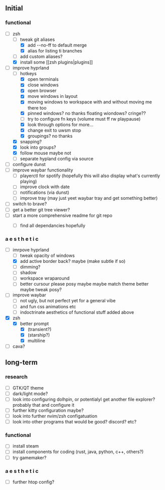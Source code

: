## Initial
### functional
- [ ] zsh
	- [ ] tweak git aliases 
		- [x] add --no-ff to default merge
		- [x] alias for listing ti branches
	- [ ] add custom aliases?
	- [x] install some [[zsh plugins|plugins]]
- [ ] improve hyprland 
	- [ ] hotkeys
		- [x] open terminals
		- [x] close windows
		- [x] open browser
		- [x] move windows in layout
		- [x] moving windows to workspace with and without moving me there too
		- [x] pinned windows? no thanks floating wiondows? cringe??
		- [ ] try to configure fn keys (volume must ff rw playpause)
		- [x] look through options for more...
		- [x] change exit to uwsm stop
		- [x] groupings? no thanks
	- [x] snapping?
	- [x] look into groups?
	- [x] follow mouse maybe not
	- [ ] separate hypland config via source
- [ ] configure dunst
- [ ] improve waybar functionality
	- [ ] playerctl for spotify (hopefully this will also display what's currently playing)
	- [ ] improve clock with date
	- [ ] notifications (via dunst)
	- [ ] improve tray (may just yeet waybar tray and get something better)
- [ ] switch to brave?
- [ ] get a better git tree viewer?
- [ ] start a more comprehensive readme for git repo
	- [ ] find all dependancies hopefully


### a e s t h e t i c
- [ ] imrpove hyprland
	- [ ] tweak opacity of windows
	- [x] add active border back? maybe (make subtle if so)
	- [ ] dimming?
	- [ ] shadow
	- [ ] workspace wraparound
	- [ ] better cursour please posy maybe maybe match theme better maybe tweak posy?
	
- [ ] improve waybar
	- [ ] not ugly, but not perfect yet for a general vibe
	- [ ] and fun css animations etc
	- [ ] indoctrinate aesthetics of functional stuff added above
- [x] zsh
	- [x] better prompt 
		- [x] (transient?) 
		- [x] (starship?)
		- [x] multiline
- [ ] cava?

## long-term
### research
- [ ] GTK/QT theme
- [ ] dark/light mode?
- [ ] look into configuring dolhpin, or potentialyl get another file explorer? probably that and configure it
- [ ] further kitty configuration maybe?
- [ ] look into further nvim/zsh configatuation
- [ ] look into other programs that would be good? discord? etc?
### functional
- [ ] install steam
- [ ] install components for coding (rust, java, python, c++, others?)
- [ ] try gamemaker? 
### a e s t h e t i c
- [ ] further htop config? 